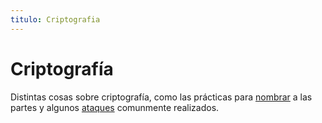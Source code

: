 ```yaml
---
titulo: Criptografia
---
```


Criptografía
============

Distintas cosas sobre criptografía, como las prácticas para [nombrar] a las partes y algunos [ataques] comunmente realizados.

[nombrar]: nombres/
[ataques]: ataques/
